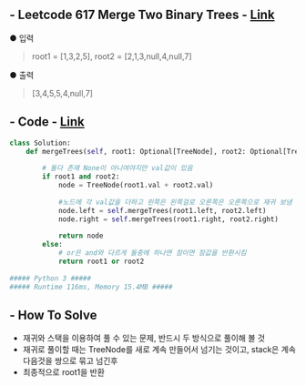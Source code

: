 ## - Leetcode 617 Merge Two Binary Trees - [Link](https://leetcode.com/problems/merge-two-binary-trees/)
● 입력  
> root1 = [1,3,2,5], root2 = [2,1,3,null,4,null,7] 

● 출력
> [3,4,5,5,4,null,7]

## - Code - [Link](https://github.com/imtaesuu/AlgorithmPractice_with_Python/blob/main/Tree/Leetcode_617/Leetcode_617.py)

```python
class Solution:
    def mergeTrees(self, root1: Optional[TreeNode], root2: Optional[TreeNode]) -> Optional[TreeNode]:
        
        # 둘다 존재 None이 아니여야지만 val값이 있음
        if root1 and root2:
            node = TreeNode(root1.val + root2.val)
            
            #노드에 각 val값을 더하고 왼쪽은 왼쪽걸로 오른쪽은 오른쪽으로 재귀 보냄
            node.left = self.mergeTrees(root1.left, root2.left)
            node.right = self.mergeTrees(root1.right, root2.right)
            
            return node    
        else:
            # or은 and와 다르게 둘중에 하나면 참이면 참값을 반환시킴
            return root1 or root2
            
##### Python 3 #####
##### Runtime 116ms, Memory 15.4MB #####
```

## - **How To Solve**
- 재귀와 스택을 이용하여 풀 수 있는 문제, 반드시 두 방식으로 풀이해 볼 것
- 재귀로 풀이할 때는 TreeNode를 새로 계속 만들어서 넘기는 것이고, stack은 계속 다음것을 쌍으로 묶고 넘긴후
- 최종적으로 root1을 반환